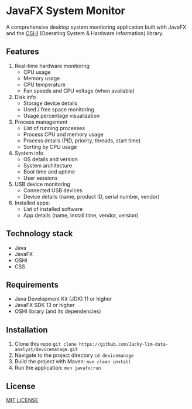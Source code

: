 # JavaFX System Monitor
A comprehensive desktop system monitoring application built with JavaFX and the [OSHI](https://github.com/oshi/oshi) (Operating System & Hardware Information) library. 

## Features
1. Real-time hardware monitoring
    * CPU usage
    * Memory usage
    * CPU temperature
    * Fan speeds and CPU voltage (when available)
2. Disk info
    * Storage device details
    * Used / free space monitoring
    * Usage percentage visualization
3. Process management
    * List of running processes
    * Process CPU and memory usage
    * Process details (PID, priority, threads, start time)
    * Sorting by CPU usage
4. System info
    * OS details and version
    * System architecture
    * Boot time and uptime
    * User sessions
5. USB device monitoring
    * Connected USB devices
    * Device details (name, product ID, serial number, vendor)
6. Installed apps:
    * List of installed software
    * App details (name, install time, vendor, version)

## Technology stack
- Java 
- JavaFX
- OSHI
- CSS

## Requirements
- Java Development Kit (JDK) 11 or higher
- JavaFX SDK 13 or higher
- OSHI library (and its dependencies)

## Installation
1. Clone this repo
`git clone https://github.com/Jacky-lim-data-analyst/devicemanage.git`
2. Navigate to the project directory
`cd devicemanage`
3. Build the project with Maven:
`mvn clean install`
4. Run the application:
`mvn javafx:run`

## License
[MIT LICENSE](./LICENSE)